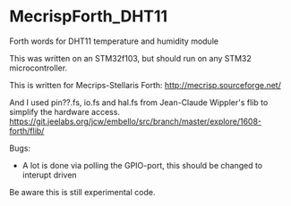 # MecrispForth_DHT11
Forth words for DHT11 temperature and humidity module

This was written on an STM32f103, but should run on any STM32 microcontroller.

This is written for Mecrips-Stellaris Forth:
http://mecrisp.sourceforge.net/

And I used pin??.fs, io.fs and hal.fs from Jean-Claude Wippler's flib to simplify the hardware access. 
https://git.jeelabs.org/jcw/embello/src/branch/master/explore/1608-forth/flib/

Bugs:
- A lot is done via polling the GPIO-port, this should be changed to interupt driven

Be aware this is still experimental code.
